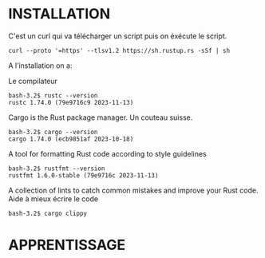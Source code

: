 # INSTALLATION

C'est un curl qui va télécharger un script puis on éxécute le script.

```
curl --proto '=https' --tlsv1.2 https://sh.rustup.rs -sSf | sh
```

A l’installation on a:

Le compilateur
```
bash-3.2$ rustc --version
rustc 1.74.0 (79e9716c9 2023-11-13)
```

Cargo is the Rust package manager. Un couteau suisse.
```
bash-3.2$ cargo --version
cargo 1.74.0 (ecb9851af 2023-10-18)
```

A tool for formatting Rust code according to style guidelines
```
bash-3.2$ rustfmt --version
rustfmt 1.6.0-stable (79e9716c 2023-11-13)
```

A collection of lints to catch common mistakes and improve your Rust code. Aide à mieux écrire le code
```
bash-3.2$ cargo clippy
```

# APPRENTISSAGE


